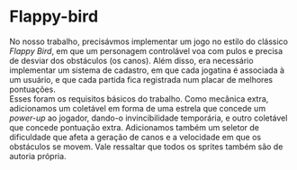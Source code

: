 # Flappy-bird
No nosso trabalho, precisávmos implementar um jogo no estilo do clássico _Flappy Bird_, em que um personagem controlável voa com pulos e precisa de desviar dos obstáculos (os canos). Além disso, era necessário implementar um sistema de cadastro, em que cada jogatina é associada à um usuário, e que cada partida fica registrada num placar de melhores pontuações. <br>
Esses foram os requisitos básicos do trabalho. Como mecânica extra, adicionamos um coletável em forma de uma estrela que concede um _power-up_ ao jogador, dando-o invincibilidade temporária, e outro coletável que concede pontuação extra. Adicionamos também um seletor de dificuldade que afeta a geração de canos e a velocidade em que os obstáculos se movem. Vale ressaltar que todos os sprites também são de autoria própria.